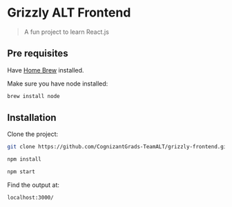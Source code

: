 
# Grizzly ALT Frontend

> A fun project to learn React.js

## Pre requisites

Have [Home Brew](https://brew.sh/) installed.

Make sure you have node installed:
```sh
brew install node
```


## Installation

Clone the project:

```sh
git clone https://github.com/CognizantGrads-TeamALT/grizzly-frontend.git
```

```sh
npm install
``` 

```sh
npm start
``` 


Find the output at:
```sh
localhost:3000/
``` 

